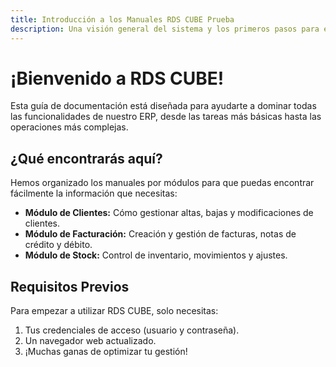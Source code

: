 ```yaml
---
title: Introducción a los Manuales RDS CUBE Prueba
description: Una visión general del sistema y los primeros pasos para empezar a trabajar.
---
```


# ¡Bienvenido a RDS CUBE!

Esta guía de documentación está diseñada para ayudarte a dominar todas las funcionalidades de nuestro ERP, desde las tareas más básicas hasta las operaciones más complejas.

## ¿Qué encontrarás aquí?

Hemos organizado los manuales por módulos para que puedas encontrar fácilmente la información que necesitas:

- **Módulo de Clientes:** Cómo gestionar altas, bajas y modificaciones de clientes.
- **Módulo de Facturación:** Creación y gestión de facturas, notas de crédito y débito.
- **Módulo de Stock:** Control de inventario, movimientos y ajustes.

## Requisitos Previos

Para empezar a utilizar RDS CUBE, solo necesitas:
1.  Tus credenciales de acceso (usuario y contraseña).
2.  Un navegador web actualizado.
3.  ¡Muchas ganas de optimizar tu gestión!